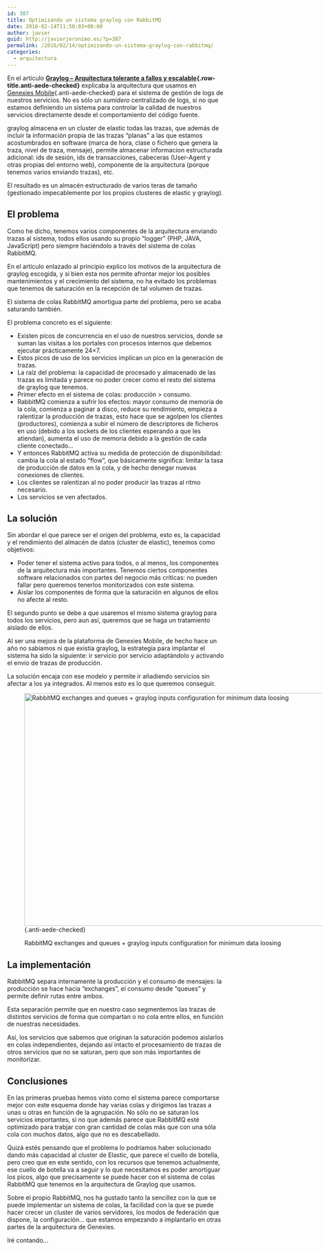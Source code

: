 ```yaml
---
id: 387
title: Optimizando un sistema graylog con RabbitMQ
date: 2016-02-14T11:50:03+00:00
author: javier
guid: http://javierjeronimo.es/?p=387
permalink: /2016/02/14/optimizando-un-sistema-graylog-con-rabbitmq/
categories:
  - arquitectura
---
```

En el artículo **[Graylog – Arquitectura tolerante a fallos y escalable](http://javierjeronimo.es/wp-admin/post.php?post=305&action=edit "Editar “Graylog – Arquitectura tolerante a fallos y escalable”"){.row-title.anti-aede-checked}** explicaba la arquitectura que usamos en [Genexies Mobile](http://www.genexies.com "Genexies Mobile"){.anti-aede-checked} para el sistema de gestión de logs de nuestros servicios. No es sólo un _sumidero_ centralizado de logs, si no que estamos definiendo un sistema para controlar la calidad de nuestros servicios directamente desde el comportamiento del código fuente.

graylog almacena en un cluster de elastic todas las trazas, que además de incluir la información propia de las trazas &#8220;planas&#8221; a las que estamos acostumbrados en software (marca de hora, clase o fichero que genera la traza, nivel de traza, mensaje), permite almacenar informacion estructurada adicional: ids de sesión, ids de transacciones, cabeceras (User-Agent y otras propias del entorno web), componente de la arquitectura (porque tenemos varios enviando trazas), etc.

El resultado es un almacén estructurado de varios teras de tamaño (gestionado impecablemente por los propios clusteres de elastic y graylog).

<!--more-->

## El problema

Como he dicho, tenemos varios componentes de la arquitectura enviando trazas al sistema, todos ellos usando su propio &#8220;logger&#8221; (PHP, JAVA, JavaScript) pero siempre haciéndolo a través del sistema de colas RabbitMQ.

En el artículo enlazado al principio explico los motivos de la arquitectura de graylog escogida, y si bien esta nos permite afrontar mejor los posibles mantenimientos y el crecimiento del sistema, no ha evitado los problemas que tenemos de saturación en la recepción de tal volumen de trazas.

El sistema de colas RabbitMQ amortigua parte del problema, pero se acaba saturando también.

El problema concreto es el siguiente:

  * Existen picos de concurrencia en el uso de nuestros servicios, donde se suman las visitas a los portales con procesos internos que debemos ejecutar prácticamente 24&#215;7.
  * Estos picos de uso de los servicios implican un pico en la generación de trazas.
  * La raíz del problema: la capacidad de procesado y almacenado de las trazas es limitada y parece no poder crecer como el resto del sistema de graylog que tenemos.
  * Primer efecto en el sistema de colas: producción > consumo.
  * RabbitMQ comienza a sufrir los efectos: mayor consumo de memoria de la cola, comienza a paginar a disco, reduce su rendimiento, empieza a ralentizar la producción de trazas, esto hace que se agolpen los clientes (productores), comienza a subir el número de descriptores de ficheros en uso (debido a los sockets de los clientes esperando a que les atiendan), aumenta el uso de memoria debido a la gestión de cada cliente conectado&#8230;
  * Y entonces RabbitMQ activa su medida de protección de disponibilidad: cambia la cola al estado &#8220;flow&#8221;, que básicamente significa: limitar la tasa de producción de datos en la cola, y de hecho denegar nuevas conexiones de clientes.
  * Los clientes se ralentizan al no poder producir las trazas al ritmo necesario.
  * Los servicios se ven afectados.

## La solución

Sin abordar el que parece ser el origen del problema, esto es, la capacidad y el rendimiento del almacén de datos (cluster de elastic), tenemos como objetivos:

  * Poder tener el sistema activo para todos, o al menos, los componentes de la arquitectura más importantes. Tenemos ciertos componentes software relacionados con partes del negocio más críticas: no pueden fallar pero queremos tenerlos monitorizados con este sistema.
  * Aislar los componentes de forma que la saturación en algunos de ellos no afecte al resto.

El segundo punto se debe a que usaremos el mismo sistema graylog para todos los servicios, pero aun así, queremos que se haga un tratamiento aislado de ellos.

Al ser una mejora de la plataforma de Genexies Mobile, de hecho hace un año no sabíamos ni que existía graylog, la estrategia para implantar el sistema ha sido la siguiente: ir servicio por servicio adaptándolo y activando el envío de trazas de producción.

La solución encaja con ese modelo y permite ir añadiendo servicios sin afectar a los ya integrados. Al menos esto es lo que queremos conseguir.<figure id="attachment_388" style="width: 720px" class="wp-caption alignnone">

[<img class="size-full wp-image-388" src="http://javierjeronimo.es/wp-content/uploads/2015/07/Diapositiva1.png" alt="RabbitMQ exchanges and queues + graylog inputs configuration for minimum data loosing" width="720" height="540" srcset="https://javierjeronimo.es/wp-content/uploads/2015/07/Diapositiva1.png 720w, https://javierjeronimo.es/wp-content/uploads/2015/07/Diapositiva1-300x225.png 300w" sizes="(max-width: 720px) 100vw, 720px" />](http://javierjeronimo.es/wp-content/uploads/2015/07/Diapositiva1.png){.anti-aede-checked}<figcaption class="wp-caption-text">RabbitMQ exchanges and queues + graylog inputs configuration for minimum data loosing</figcaption></figure> 

## La implementación

RabbitMQ separa internamente la producción y el consumo de mensajes: la producción se hace hacia &#8220;exchanges&#8221;, el consumo desde &#8220;queues&#8221; y permite definir rutas entre ambos.

Esta separación permite que en nuestro caso segmentemos las trazas de distintos servicios de forma que compartan o no cola entre ellos, en función de nuestras necesidades.

Así, los servicios que sabemos que originan la saturación podemos aislarlos en colas independientes, dejando así intacto el procesamiento de trazas de otros servicios que no se saturan, pero que son más importantes de monitorizar.

## Conclusiones

En las primeras pruebas hemos visto como el sistema parece comportarse mejor con este esquema donde hay varias colas y dirigimos las trazas a unas u otras en función de la agrupación. No sólo no se saturan los servicios importantes, si no que además parece que RabbitMQ esté optimizado para trabjar con gran cantidad de colas más que con una sóla cola con muchos datos, algo que no es descabellado.

Quizá estés pensando que el problema lo podríamos haber solucionado dando más capacidad al cluster de Elastic, que parece el cuello de botella, pero creo que en este sentido, con los recursos que tenemos actualmente, ese cuello de botella va a seguir y lo que necesitamos es poder amortiguar los picos, algo que precisamente se puede hacer con el sistema de colas RabbitMQ que tenemos en la arquitectura de Graylog que usamos.

Sobre el propio RabbitMQ, nos ha gustado tanto la sencillez con la que se puede implementar un sistema de colas, la facilidad con la que se puede hacer crecer un cluster de varios servidores, los modos de federación que dispone, la configuración&#8230; que estamos empezando a implantarlo en otras partes de la arquitectura de Genexies.

Iré contando&#8230;